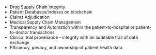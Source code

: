 - Drug Supply Chain Integrity
- Patient Databases/Indexes on blockchain
- Claims Adjudication
- Medical Supply Chain Management
- Transparency and Automation within the patient-to-hospital or patient-to-doctor transactions
- Clinical trial provenance - integrity with an auditable trail of data exchange
- Efficiency, privacy, and ownership of patient health data